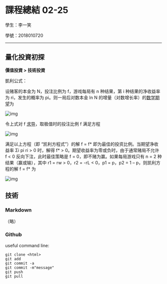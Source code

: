 # 課程總結 02-25

學生：李一笑

學號：2018010720

---

## 量化投資初探

**價值投資 > 技術投資**

凱利公式：

设赌客的本金为 N，投注比例为 f，游戏每局有 n 种结果，第 i 种结果的净收益率为 ri，发生的概率为 pi。则一局后对数本金 ln N 的增量（对数增长率）的[数学期望](https://baike.baidu.com/item/数学期望/5362790)为

![img](https://bkimg.cdn.bcebos.com/formula/e1c3ccbb38c1de266388f613a7b28960.svg)

令上式对 f [求导](https://baike.baidu.com/item/求导/1063861)，取极值时的投注比例 f 满足方程

![img](https://bkimg.cdn.bcebos.com/formula/45d4e4fb29008a0872bab279e364e5eb.svg)

满足以上方程（即 “凯利方程式”）的解 f = f* 即为最佳的投资比例。当期望净收益率 Σi pi ri > 0 时，解得 f* > 0。期望收益率为零或负时，由于通常赌局不允许 f < 0 反向下注，此时最佳策略是 f = 0，即不赌为赢。如果每局游戏只有 n = 2 种结果（赢或输），其中 r1 = rw > 0，r2 = -rL < 0，p1 = p，p2 = 1 – p，则凯利方程的解 f = f* 为

![img](https://bkimg.cdn.bcebos.com/formula/0e16b1a247a7cbccfb45bcb6fa2cdd9b.svg)





## 技術



### Markdown

（略）



### Github

useful command line:

```
git clone <html>
git add
git commit -a
git commit -m"message"
git push
git pull
```

